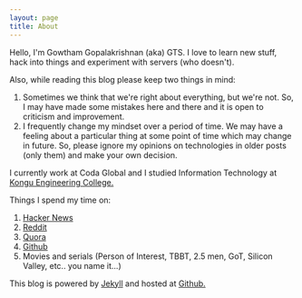 ```yaml
---
layout: page
title: About
---
```


Hello, I'm Gowtham Gopalakrishnan (aka) GTS. I love to learn new stuff, hack into things and experiment with servers (who doesn't).

Also, while reading this blog please keep two things in mind:

1. Sometimes we think that we're right about everything, but we're not. So, I may have made some mistakes here and there and it is open to criticism and improvement.
2. I frequently change my mindset over a period of time. We may have a feeling about a particular thing at some point of time which may change in future. So, please ignore my opinions on technologies in older posts (only them) and make your own decision.

I currently work at Coda Global and I studied Information Technology at <a href="http://kongu.ac.in" title="Kongu Engineering Website" rel="nofollow" target="_blank">Kongu Engineering College.</a>

Things I spend my time on:

1. <a href="http://news.ycombinator.com" title="Hacker News" rel="nofollow" target="_blank">Hacker News</a>
2. <a href="https://www.reddit.com" title="Reddit" rel="nofollow" target="_blank">Reddit</a>
2. <a href="https://www.quora.com" title="Quora" rel="nofollow" target="_blank">Quora</a>
3. <a href="https://github.com" title="Github" rel="nofollow" target="_blank">Github</a>
4. Movies and serials (Person of Interest, TBBT, 2.5 men, GoT, Silicon Valley, etc.. you name it...)

This blog is powered by <a href="http://jekyllrb.com" title="Jekyll" rel="nofollow" target="_blank">Jekyll</a> and hosted at <a href="http://github.com" title="Github" rel="nofollow" target="_blank">Github.</a>
